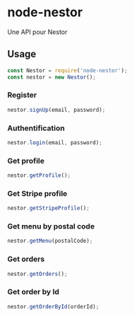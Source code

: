 # node-nestor

Une API pour Nestor

## Usage

```javascript
const Nestor = require('node-nestor');
const nestor = new Nestor();
```

### Register

```javascript
nestor.signUp(email, password);
```

### Authentification

```javascript
nestor.login(email, password);
```

### Get profile

```javascript
nestor.getProfile();
```

### Get Stripe profile

```javascript
nestor.getStripeProfile();
```

### Get menu by postal code

```javascript
nestor.getMenu(postalCode);
```

### Get orders

```javascript
nestor.getOrders();
```

### Get order by Id

```javascript
nestor.getOrderById(orderId);
```
